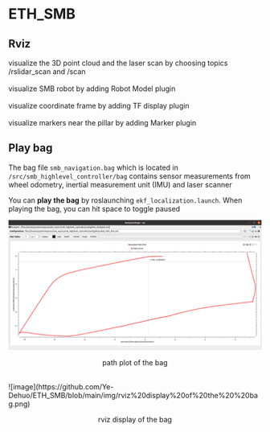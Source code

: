 # ETH_SMB
## Rviz
visualize the 3D point cloud and the laser scan by choosing topics /rslidar_scan and /scan <br><br>
visualize SMB robot by adding Robot Model plugin <br><br>
visualize coordinate frame by adding TF display plugin <br><br>
visualize markers near the pillar by adding Marker plugin <br>
## Play bag
The bag file `smb_navigation.bag` which is located in `/src/smb_highlevel_controller/bag` contains sensor measurements from wheel odometry, inertial measurement unit (IMU) and laser scanner <br>
  
You can **play the bag** by roslaunching `ekf_localization.launch`. When playing the bag, you can hit space to toggle paused<br>
  
![image](https://github.com/Ye-Dehuo/ETH_SMB/blob/main/img/recorded%20path%20plot.png) <br>
<p align="center"> path plot of the bag </p> <br>
![image](https://github.com/Ye-Dehuo/ETH_SMB/blob/main/img/rviz%20display%20of%20the%20%20bag.png) <br>
<p align="center"> rviz display of the bag </p> <br>
